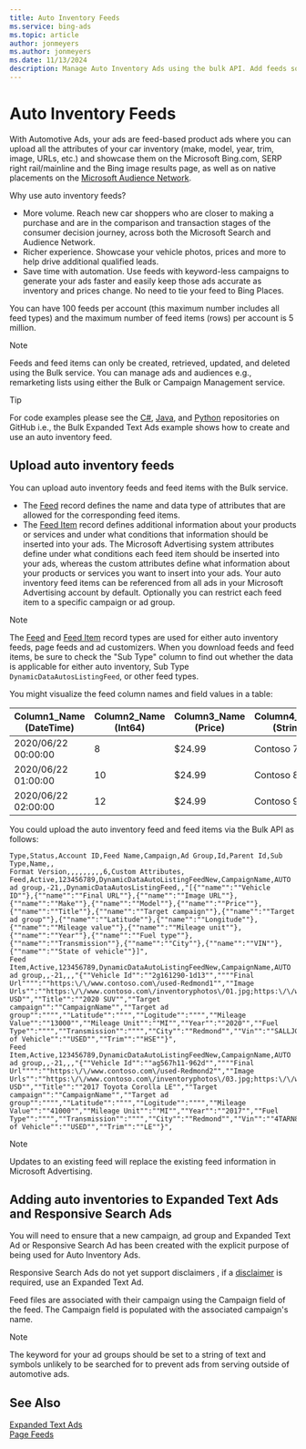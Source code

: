 ```yaml
---
title: Auto Inventory Feeds
ms.service: bing-ads
ms.topic: article
author: jonmeyers
ms.author: jonmeyers
ms.date: 11/13/2024
description: Manage Auto Inventory Ads using the bulk API. Add feeds so your ads update dynamically under specific circumstances. 
---
```

# Auto Inventory Feeds

With Automotive Ads, your ads are feed-based product ads where you can upload all the attributes of your car inventory (make, model, year, trim, image, URLs, etc.) and showcase them on the Microsoft Bing.com, SERP right rail/mainline and the Bing image results page, as well as on native placements on the [Microsoft Audience Network](https://about.ads.microsoft.com/solutions/microsoft-audience-network).

Why use auto inventory feeds?

- More volume. Reach new car shoppers who are closer to making a purchase and are in the comparison and transaction stages of the consumer decision journey, across both the Microsoft Search and Audience Network.
- Richer experience. Showcase your vehicle photos, prices and more to help drive additional qualified leads.
- Save time with automation. Use feeds with keyword-less campaigns to generate your ads faster and easily keep those ads accurate as inventory and prices change. No need to tie your feed to Bing Places.  

You can have 100 feeds per account (this maximum number includes all feed types) and the maximum number of feed items (rows) per account is 5 million.

> [!NOTE]
> Feeds and feed items can only be created, retrieved, updated, and deleted using the Bulk service. You can manage ads and audiences e.g., remarketing lists using either the Bulk or Campaign Management service. 

> [!TIP]
> For code examples please see the [C#](https://github.com/BingAds/BingAds-dotNet-SDK/blob/main/examples/BingAdsExamples/BingAdsExamplesLibrary/v13/BulkExpandedTextAds.cs), [Java](https://github.com/BingAds/BingAds-Java-SDK/blob/main/examples/BingAdsDesktopApp/src/main/java/com/microsoft/bingads/examples/v13/BulkExpandedTextAds.java), and [Python](https://github.com/BingAds/BingAds-Python-SDK/blob/main/examples/v13/bulk_expanded_text_ads.py) repositories on GitHub i.e., the Bulk Expanded Text Ads example shows how to create and use an auto inventory feed. 

## <a name="upload-autoinventoryads"></a>Upload auto inventory feeds

You can upload auto inventory feeds and feed items with the Bulk service. 

- The [Feed](../bulk-service/feed.md) record defines the name and data type of attributes that are allowed for the corresponding feed items.
- The [Feed Item](../bulk-service/feed-item.md) record defines additional information about your products or services and under what conditions that information should be inserted into your ads. The Microsoft Advertising system attributes define under what conditions each feed item should be inserted into your ads, whereas the custom attributes define what information about your products or services you want to insert into your ads. Your auto inventory feed items can be referenced from all ads in your Microsoft Advertising account by default. Optionally you can restrict each feed item to a specific campaign or ad group.  

> [!NOTE]
> The [Feed](../bulk-service/feed.md) and [Feed Item](../bulk-service/feed-item.md) record types are used for either auto inventory feeds, page feeds and ad customizers. When you download feeds and feed items, be sure to check the "Sub Type" column to find out whether the data is applicable for either auto inventory, Sub Type `DynamicDataAutosListingFeed`, or other feed types.  

You might visualize the feed column names and field values in a table:

|Column1_Name (DateTime)|Column2_Name (Int64)|Column3_Name (Price)|Column4_Name (String)|
|-----|-----|-----|-----|
|2020/06/22 00:00:00|8|$24.99|Contoso 700|
|2020/06/22 01:00:00|10|$24.99|Contoso 800|
|2020/06/22 02:00:00|12|$24.99|Contoso 900|

You could upload the auto inventory feed and feed items via the Bulk API as follows:
```csv
Type,Status,Account ID,Feed Name,Campaign,Ad Group,Id,Parent Id,Sub Type,Name,,
Format Version,,,,,,,,,6,Custom Attributes,
Feed,Active,123456789,DynamicDataAutoListingFeedNew,CampaignName,AUTO ad group,-21,,DynamicDataAutosListingFeed,,"[{""name"":""Vehicle ID""},{""name"":""Final URL""},{""name"":""Image URL""},{""name"":""Make""},{""name"":""Model""},{""name"":""Price""},{""name"":""Title""},{""name"":""Target campaign""},{""name"":""Target ad group""},{""name"":""Latitude""},{""name"":""Longitude""},{""name"":""Mileage value""},{""name"":""Mileage unit""},{""name"":""Year""},{""name"":""Fuel type""},{""name"":""Transmission""},{""name"":""City""},{""name"":""VIN""},{""name"":""State of vehicle""}]",
Feed Item,Active,123456789,DynamicDataAutoListingFeedNew,CampaignName,AUTO ad group,,-21,,,"{""Vehicle Id"":""2g161290-1d13"",""""Final Url"""":""https:\/\/www.contoso.com\/used-Redmond1"",""Image Urls"":""https:\/\/www.contoso.com\/inventoryphotos\/01.jpg;https:\/\/www.contoso.com\/inventoryphotos\/02.jpg"",""Make"":""Contoso"",""Model"":""SUV"",""Price"":""65495.00 USD"",""Title"":""2020 SUV"",""Target campaign"":""CampaignName"",""Target ad group"":"""",""Latitude"":"""",""Logitude"":"""",""Mileage Value"":""13000"",""Mileage Unit"":""MI"",""Year"":""2020"",""Fuel Type"":"""",""Transmission"":"""",""City"":""Redmond"",""Vin"":""SALLJGML8HA004044"",""State of Vehicle"":""USED"",""Trim"":""HSE""}",
Feed Item,Active,123456789,DynamicDataAutoListingFeedNew,CampaignName,AUTO ad group,,-21,,,"{""Vehicle Id"":""ag567h11-962d"",""""Final Url"""":""https:\/\/www.contoso.com\/used-Redmond2"",""Image Urls"":""https:\/\/www.contoso.com\/inventoryphotos\/03.jpg;https:\/\/www.contoso.com\/inventoryphotos\/04.jpg;https:\/\/www.contoso.com\/inventoryphotos\/05.jpg"",""Make"":""Contoso"",""Model"":""Sedan"",""Price"":""18695.00 USD"",""Title"":""2017 Toyota Corolla LE"",""Target campaign"":""CampaignName"",""Target ad group"":"""",""Latitude"":"""",""Logitude"":"""",""Mileage Value"":""41000"",""Mileage Unit"":""MI"",""Year"":""2017"",""Fuel Type"":"""",""Transmission"":"""",""City"":""Redmond"",""Vin"":""4TARN81A3PZ107768"",""State of Vehicle"":""USED"",""Trim"":""LE""}",
```

> [!NOTE]
> Updates to an existing feed will replace the existing feed information in Microsoft Advertising.

## <a name="expandedtextad-examples"></a>Adding auto inventories to Expanded Text Ads and Responsive Search Ads

You will need to ensure that a new campaign, ad group and Expanded Text Ad or Responsive Search Ad has been created with the explicit purpose of being used for Auto Inventory Ads. 

Responsive Search Ads do not yet support disclaimers , if a [disclaimer](../campaign-management-service/disclaimeradextension.md) is required, use an Expanded Text Ad.

Feed files are associated with their campaign using the Campaign field of the feed. The Campaign field is populated with the associated campaign's name.

> [!NOTE]
> The keyword for your ad groups should be set to a string of text and symbols unlikely to be searched for to prevent ads from serving outside of automotive ads.

## See Also
[Expanded Text Ads](expanded-text-ads.md)  
[Page Feeds](page-feeds.md)  
